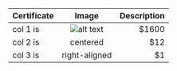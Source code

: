 
| Certificate   |      Image      |  Description  |
|----------|:-------------:|------:|
| col 1 is |  ![alt text](image.jpg) | $1600 |
| col 2 is |    centered   |   $12 |
| col 3 is | right-aligned |    $1 |
